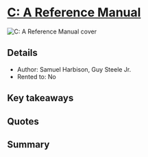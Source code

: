# [C: A Reference Manual](https://www.amazon.com/Reference-Manual-Samuel-P-Harbison/dp/013089592X)

![C: A Reference Manual cover](https://1.bp.blogspot.com/-D5NppQxm_Wk/TtzHIjFLQyI/AAAAAAAAAc8/yivc80oEx4A/s1600/4412315029.jpg "C: A Reference Manual cover")

## Details
- Author: Samuel Harbison, Guy Steele Jr.
- Rented to: No

## Key takeaways

## Quotes

## Summary